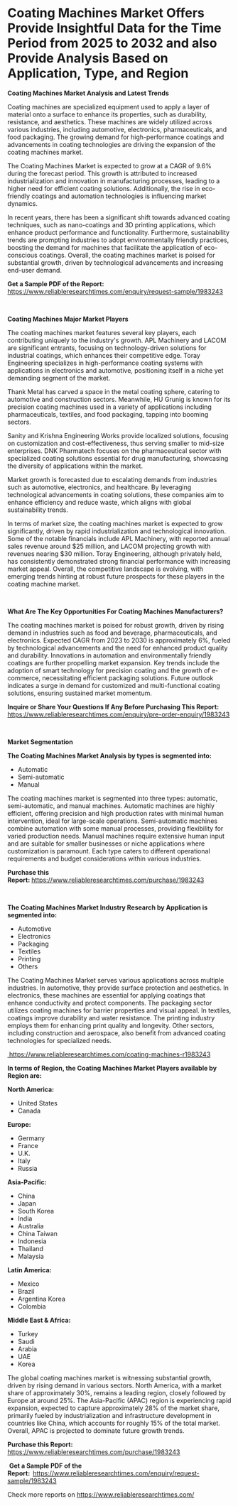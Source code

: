 <p><h1>Coating Machines Market Offers Provide Insightful Data for the Time Period from 2025 to 2032 and also Provide Analysis Based on Application, Type, and Region</h1></p><p><strong>Coating Machines Market Analysis and Latest Trends</strong></p>
<p><p>Coating machines are specialized equipment used to apply a layer of material onto a surface to enhance its properties, such as durability, resistance, and aesthetics. These machines are widely utilized across various industries, including automotive, electronics, pharmaceuticals, and food packaging. The growing demand for high-performance coatings and advancements in coating technologies are driving the expansion of the coating machines market.</p><p>The Coating Machines Market is expected to grow at a CAGR of 9.6% during the forecast period. This growth is attributed to increased industrialization and innovation in manufacturing processes, leading to a higher need for efficient coating solutions. Additionally, the rise in eco-friendly coatings and automation technologies is influencing market dynamics. </p><p>In recent years, there has been a significant shift towards advanced coating techniques, such as nano-coatings and 3D printing applications, which enhance product performance and functionality. Furthermore, sustainability trends are prompting industries to adopt environmentally friendly practices, boosting the demand for machines that facilitate the application of eco-conscious coatings. Overall, the coating machines market is poised for substantial growth, driven by technological advancements and increasing end-user demand.</p></p>
<p><strong>Get a Sample PDF of the Report:&nbsp;</strong> <a href="https://www.reliableresearchtimes.com/enquiry/request-sample/1983243?utm_campaign=3227&utm_medium=2&utm_source=Github&utm_content=ia&utm_term=10042025&utm_id=coating-machines">https://www.reliableresearchtimes.com/enquiry/request-sample/1983243</a></p>
<p>&nbsp;</p>
<p><strong>Coating Machines Major Market Players</strong></p>
<p><p>The coating machines market features several key players, each contributing uniquely to the industry's growth. APL Machinery and LACOM are significant entrants, focusing on technology-driven solutions for industrial coatings, which enhances their competitive edge. Toray Engineering specializes in high-performance coating systems with applications in electronics and automotive, positioning itself in a niche yet demanding segment of the market.</p><p>Thank Metal has carved a space in the metal coating sphere, catering to automotive and construction sectors. Meanwhile, HU Grunig is known for its precision coating machines used in a variety of applications including pharmaceuticals, textiles, and food packaging, tapping into booming sectors.</p><p>Sanity and Krishna Engineering Works provide localized solutions, focusing on customization and cost-effectiveness, thus serving smaller to mid-size enterprises. DNK Pharmatech focuses on the pharmaceutical sector with specialized coating solutions essential for drug manufacturing, showcasing the diversity of applications within the market.</p><p>Market growth is forecasted due to escalating demands from industries such as automotive, electronics, and healthcare. By leveraging technological advancements in coating solutions, these companies aim to enhance efficiency and reduce waste, which aligns with global sustainability trends. </p><p>In terms of market size, the coating machines market is expected to grow significantly, driven by rapid industrialization and technological innovation. Some of the notable financials include APL Machinery, with reported annual sales revenue around $25 million, and LACOM projecting growth with revenues nearing $30 million. Toray Engineering, although privately held, has consistently demonstrated strong financial performance with increasing market appeal. Overall, the competitive landscape is evolving, with emerging trends hinting at robust future prospects for these players in the coating machine market.</p></p>
<p>&nbsp;</p>
<p><strong>What Are The Key Opportunities For Coating Machines Manufacturers?</strong></p>
<p><p>The coating machines market is poised for robust growth, driven by rising demand in industries such as food and beverage, pharmaceuticals, and electronics. Expected CAGR from 2023 to 2030 is approximately 6%, fueled by technological advancements and the need for enhanced product quality and durability. Innovations in automation and environmentally friendly coatings are further propelling market expansion. Key trends include the adoption of smart technology for precision coating and the growth of e-commerce, necessitating efficient packaging solutions. Future outlook indicates a surge in demand for customized and multi-functional coating solutions, ensuring sustained market momentum.</p></p>
<p><strong>Inquire or Share Your Questions If Any Before Purchasing This Report:</strong> <a href="https://www.reliableresearchtimes.com/enquiry/pre-order-enquiry/1983243?utm_campaign=3227&utm_medium=2&utm_source=Github&utm_content=ia&utm_term=10042025&utm_id=coating-machines">https://www.reliableresearchtimes.com/enquiry/pre-order-enquiry/1983243</a></p>
<p>&nbsp;</p>
<p><strong>Market Segmentation</strong></p>
<p><strong>The Coating Machines Market Analysis by types is segmented into:</strong></p>
<p><ul><li>Automatic</li><li>Semi-automatic</li><li>Manual</li></ul></p>
<p><p>The coating machines market is segmented into three types: automatic, semi-automatic, and manual machines. Automatic machines are highly efficient, offering precision and high production rates with minimal human intervention, ideal for large-scale operations. Semi-automatic machines combine automation with some manual processes, providing flexibility for varied production needs. Manual machines require extensive human input and are suitable for smaller businesses or niche applications where customization is paramount. Each type caters to different operational requirements and budget considerations within various industries.</p></p>
<p><strong>Purchase this Report:&nbsp;</strong><a href="https://www.reliableresearchtimes.com/purchase/1983243?utm_campaign=3227&utm_medium=2&utm_source=Github&utm_content=ia&utm_term=10042025&utm_id=coating-machines">https://www.reliableresearchtimes.com/purchase/1983243</a></p>
<p>&nbsp;</p>
<p><strong>The Coating Machines Market Industry Research by Application is segmented into:</strong></p>
<p><ul><li>Automotive</li><li>Electronics</li><li>Packaging</li><li>Textiles</li><li>Printing</li><li>Others</li></ul></p>
<p><p>The Coating Machines Market serves various applications across multiple industries. In automotive, they provide surface protection and aesthetics. In electronics, these machines are essential for applying coatings that enhance conductivity and protect components. The packaging sector utilizes coating machines for barrier properties and visual appeal. In textiles, coatings improve durability and water resistance. The printing industry employs them for enhancing print quality and longevity. Other sectors, including construction and aerospace, also benefit from advanced coating technologies for specialized needs.</p></p>
<p><a href="https://www.reliableresearchtimes.com/coating-machines-r1983243?utm_campaign=3227&utm_medium=2&utm_source=Github&utm_content=ia&utm_term=10042025&utm_id=coating-machines">&nbsp;https://www.reliableresearchtimes.com/coating-machines-r1983243</a></p>
<p><strong>In terms of Region, the Coating Machines Market Players available by Region are:</strong></p>
<p>
    <p> <strong> North America: </strong>
        <ul>
            <li>United States</li>
            <li>Canada</li>
        </ul>
        </p> 
    <p> <strong> Europe: </strong>
        <ul>
            <li>Germany</li>
            <li>France</li>
            <li>U.K.</li>
            <li>Italy</li>
            <li>Russia</li>
        </ul>
        </p> 
    <p> <strong> Asia-Pacific: </strong>
        <ul>
            <li>China</li>
            <li>Japan</li>
            <li>South Korea</li>
            <li>India</li>
            <li>Australia</li>
            <li>China Taiwan</li>
            <li>Indonesia</li>
            <li>Thailand</li>
            <li>Malaysia</li>
        </ul>
        </p> 
    <p> <strong> Latin America: </strong>
        <ul>
            <li>Mexico</li>
            <li>Brazil</li>
            <li>Argentina Korea</li>
            <li>Colombia</li>
        </ul>
        </p> 
    <p> <strong> Middle East & Africa: </strong>
        <ul>
            <li>Turkey</li>
            <li>Saudi</li>
            <li>Arabia</li>
            <li>UAE</li>
            <li>Korea</li>
        </ul>
    </p>
    </p>
<p><p>The global coating machines market is witnessing substantial growth, driven by rising demand in various sectors. North America, with a market share of approximately 30%, remains a leading region, closely followed by Europe at around 25%. The Asia-Pacific (APAC) region is experiencing rapid expansion, expected to capture approximately 28% of the market share, primarily fueled by industrialization and infrastructure development in countries like China, which accounts for roughly 15% of the total market. Overall, APAC is projected to dominate future growth trends.</p></p>
<p><strong>Purchase this Report: </strong><a href="https://www.reliableresearchtimes.com/purchase/1983243?utm_campaign=3227&utm_medium=2&utm_source=Github&utm_content=ia&utm_term=10042025&utm_id=coating-machines">https://www.reliableresearchtimes.com/purchase/1983243</a></p>
<p>&nbsp;<strong>Get a Sample PDF of the Report:&nbsp;&nbsp;</strong><a href="https://www.reliableresearchtimes.com/enquiry/request-sample/1983243?utm_campaign=3227&utm_medium=2&utm_source=Github&utm_content=ia&utm_term=10042025&utm_id=coating-machines">https://www.reliableresearchtimes.com/enquiry/request-sample/1983243</a></p>
<p><strong></strong></p>
<p>Check more reports on <a href="https://www.reliableresearchtimes.com/?utm_campaign=3227&utm_medium=2&utm_source=Github&utm_content=ia&utm_term=10042025&utm_id=coating-machines">https://www.reliableresearchtimes.com/</a></p>